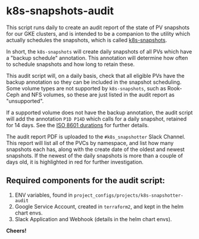 # k8s-snapshots-audit

This script runs daily to create an audit report of the state of PV snapshots for our GKE clusters, and is intended
to be a companion to the utility which actually schedules the snapshots, which is called
[k8s-snapshots](https://github.com/farmersedgeinc/k8s-snapshots).

In short, the `k8s-snapshots` will create daily snapshots of all PVs which have a "backup schedule" annotation.
This annotation will determine how often to schedule snapshots and how long to retain these.

This audit script will, on a daily basis, check that all eligible PVs have the backup annotation so they can be 
included in the snapshot scheduling.  Some volume types are not supported by `k8s-snapshots`, such as Rook-Ceph
and NFS volumes, so these are just listed in the audit report as "unsupported".

If a supported volume does not have the backup annotation, the audit script will add the annotation `P1D P14D` which calls for
a daily snapshot, retained for 14 days.  See the [ISO 8601 durations](https://en.wikipedia.org/wiki/ISO_8601#Durations) for further details.

The audit report PDF is uploaded to the `#k8s_snapshotter` Slack Channel.  This report will list all of the PVCs by namespace, and list
how many snapshots each has, along with the create date of the oldest and newest snapshots.  If the newest of the daily snapshots is more than a
couple of days old, it is highlighted in red for further investigation.

## Required components for the audit script:

1. ENV variables, found in `project_configs/projects/k8s-snapshotter-audit`
1. Google Service Account, created in `terraform2`, and kept in the helm chart envs.
1. Slack Application and Webhook (details in the helm chart envs).

**Cheers!**
